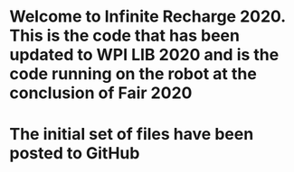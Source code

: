 # Welcome to Infinite Recharge 2020.  This is the code that has been updated to WPI LIB 2020 and is the code running on the robot at the conclusion of Fair 2020
# The initial set of files have been posted to GitHub